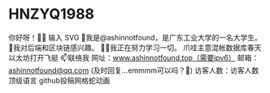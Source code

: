 # HNZYQ1988
你好呀！👨‍🔧 输入 SVG  👋我是@ashinnotfound，是广东工业大学的一名大学生。  👀我对后端和区块链感兴趣。  👨‍🔧我正在努力学习一切。  爪哇主意混帐数据库春天以太坊打开飞艇  📫联络我  网址：www.ashinnotfound.top（需要ipv6）  邮箱：ashinnotfound@qq.com (及时回复...emmmm可以吗？🤪)  访客人数：访客人数 顶级语言 github投稿网格蛇动画

